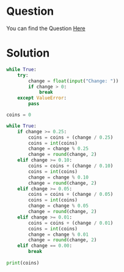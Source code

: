 # Question
You can find the Question [Here](https://github.com/ShivanshShukla01/Revision/blob/main/C/Problems/Problem%20Set%201/2%20Cash.md)

# Solution
```python
while True:
    try:
        change = float(input("Change: "))
        if change > 0:
            break
    except ValueError:
        pass

coins = 0

while True:
    if change >= 0.25:
        coins = coins + (change / 0.25)
        coins = int(coins)
        change = change % 0.25
        change = round(change, 2)
    elif change >= 0.10:
        coins = coins + (change / 0.10)
        coins = int(coins)
        change = change % 0.10
        change = round(change, 2)
    elif change >= 0.05:
        coins = coins + (change / 0.05)
        coins = int(coins)
        change = change % 0.05
        change = round(change, 2)
    elif change >= 0.01:
        coins = coins + (change / 0.01)
        coins = int(coins)
        change = change % 0.01
        change = round(change, 2)
    elif change == 0.00:
        break        
        
print(coins)

```
